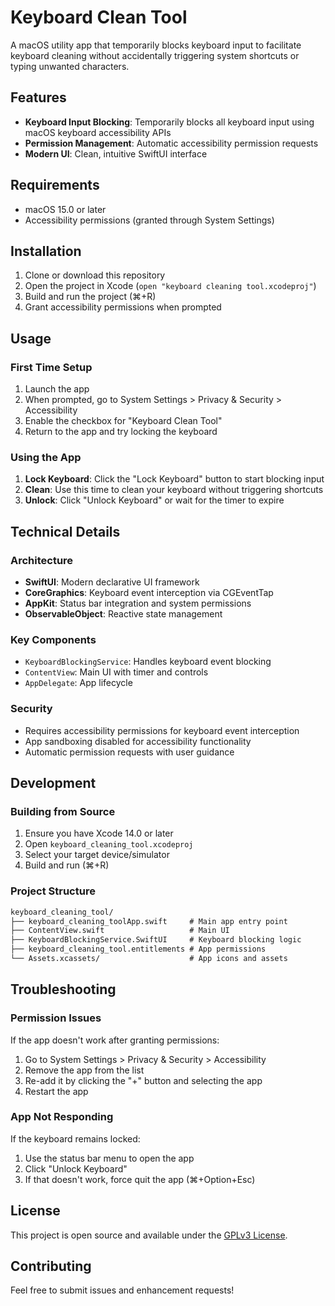 # Keyboard Clean Tool

A macOS utility app that temporarily blocks keyboard input to facilitate
keyboard cleaning without accidentally triggering system shortcuts or typing
unwanted characters.

## Features

- **Keyboard Input Blocking**: Temporarily blocks all keyboard input using macOS
keyboard accessibility APIs
- **Permission Management**: Automatic accessibility permission requests
- **Modern UI**: Clean, intuitive SwiftUI interface

## Requirements

- macOS 15.0 or later
- Accessibility permissions (granted through System Settings)

## Installation

1. Clone or download this repository
2. Open the project in Xcode (`open "keyboard cleaning tool.xcodeproj"`)
3. Build and run the project (⌘+R)
4. Grant accessibility permissions when prompted

## Usage

### First Time Setup

1. Launch the app
2. When prompted, go to System Settings > Privacy & Security > Accessibility
3. Enable the checkbox for "Keyboard Clean Tool"
4. Return to the app and try locking the keyboard

### Using the App

1. **Lock Keyboard**: Click the "Lock Keyboard" button to start blocking input
2. **Clean**: Use this time to clean your keyboard without triggering shortcuts
3. **Unlock**: Click "Unlock Keyboard" or wait for the timer to expire

## Technical Details

### Architecture

- **SwiftUI**: Modern declarative UI framework
- **CoreGraphics**: Keyboard event interception via CGEventTap
- **AppKit**: Status bar integration and system permissions
- **ObservableObject**: Reactive state management

### Key Components

- `KeyboardBlockingService`: Handles keyboard event blocking
- `ContentView`: Main UI with timer and controls
- `AppDelegate`: App lifecycle

### Security

- Requires accessibility permissions for keyboard event interception
- App sandboxing disabled for accessibility functionality
- Automatic permission requests with user guidance

## Development

### Building from Source

1. Ensure you have Xcode 14.0 or later
2. Open `keyboard_cleaning_tool.xcodeproj`
3. Select your target device/simulator
4. Build and run (⌘+R)

### Project Structure

```txt
keyboard_cleaning_tool/
├── keyboard_cleaning_toolApp.swift     # Main app entry point
├── ContentView.swift                   # Main UI
├── KeyboardBlockingService.SwiftUI     # Keyboard blocking logic
├── keyboard_cleaning_tool.entitlements # App permissions
└── Assets.xcassets/                    # App icons and assets
```

## Troubleshooting

### Permission Issues

If the app doesn't work after granting permissions:

1. Go to System Settings > Privacy & Security > Accessibility
2. Remove the app from the list
3. Re-add it by clicking the "+" button and selecting the app
4. Restart the app

### App Not Responding

If the keyboard remains locked:

1. Use the status bar menu to open the app
2. Click "Unlock Keyboard"
3. If that doesn't work, force quit the app (⌘+Option+Esc)

## License

This project is open source and available under the [GPLv3 License](LICENSE).

## Contributing

Feel free to submit issues and enhancement requests!
